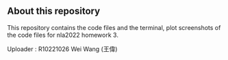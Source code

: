 ## About this repository

This repository contains the code files and the terminal, plot screenshots of the code files for nla2022 homework 3.

Uploader : R10221026 Wei Wang (王偉)
